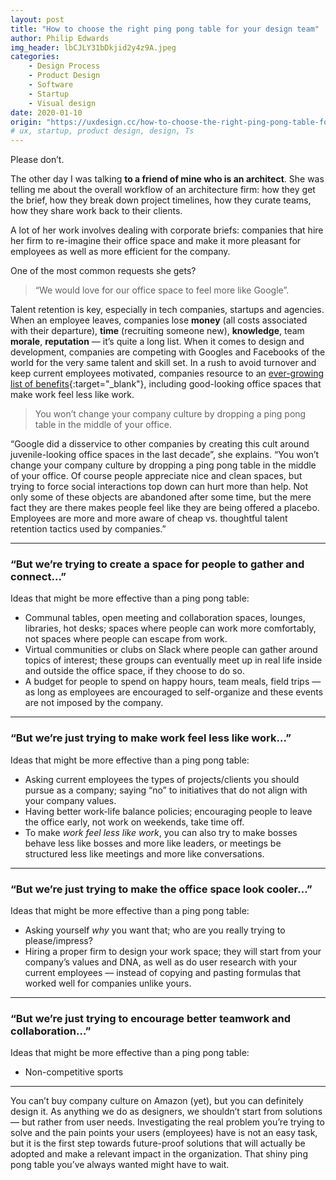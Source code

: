 ```yaml
---
layout: post
title: "How to choose the right ping pong table for your design team"
author: Philip Edwards
img_header: lbCJLY31bDkjid2y4z9A.jpeg
categories:
    - Design Process
    - Product Design
    - Software
    - Startup
    - Visual design
date: 2020-01-10
origin: "https://uxdesign.cc/how-to-choose-the-right-ping-pong-table-for-your-design-team-74bcb9da8de7"
# ux, startup, product design, design, Ts
---
```

Please don’t.

The other day I was talking **to a friend of mine who is an architect**. She was telling me about the overall workflow of an architecture firm: how they get the brief, how they break down project timelines, how they curate teams, how they share work back to their clients.

A lot of her work involves dealing with corporate briefs: companies that hire her firm to re-imagine their office space and make it more pleasant for employees as well as more efficient for the company.

One of the most common requests she gets?

> “We would love for our office space to feel more like Google”.

Talent retention is key, especially in tech companies, startups and agencies. When an employee leaves, companies lose **money** (all costs associated with their departure), **time** (recruiting someone new), **knowledge**, team **morale**, **reputation** — it’s quite a long list. When it comes to design and development, companies are competing with Googles and Facebooks of the world for the very same talent and skill set. In a rush to avoid turnover and keep current employees motivated, companies resource to an [ever-growing list of benefits](https://www.techrepublic.com/article/12-tech-companies-with-impressive-benefits/ "12 tech companies with impressive employee benefits"){:target="_blank"}, including good-looking office spaces that make work feel less like work.

> You won’t change your company culture by dropping a ping pong table in the middle of your office.

“Google did a disservice to other companies by creating this cult around juvenile-looking office spaces in the last decade”, she explains. “You won’t change your company culture by dropping a ping pong table in the middle of your office. Of course people appreciate nice and clean spaces, but trying to force social interactions top down can hurt more than help. Not only some of these objects are abandoned after some time, but the mere fact they are there makes people feel like they are being offered a placebo. Employees are more and more aware of cheap vs. thoughtful talent retention tactics used by companies.”

* * *

### “But we’re trying to create a space for people to gather and connect…”

Ideas that might be more effective than a ping pong table:

- Communal tables, open meeting and collaboration spaces, lounges, libraries, hot desks; spaces where people can work more comfortably, not spaces where people can escape from work.
- Virtual communities or clubs on Slack where people can gather around topics of interest; these groups can eventually meet up in real life inside and outside the office space, if they choose to do so.
- A budget for people to spend on happy hours, team meals, field trips — as long as employees are encouraged to self-organize and these events are not imposed by the company.

* * *

### “But we’re just trying to make work feel less like work…”

Ideas that might be more effective than a ping pong table:

- Asking current employees the types of projects/clients you should pursue as a company; saying “no” to initiatives that do not align with your company values.
- Having better work-life balance policies; encouraging people to leave the office early, not work on weekends, take time off.
- To make *work feel less like work*, you can also try to make bosses behave less like bosses and more like leaders, or meetings be structured less like meetings and more like conversations.

* * *

### “But we’re just trying to make the office space look cooler…”

Ideas that might be more effective than a ping pong table:

- Asking yourself *why* you want that; who are you really trying to please/impress?
- Hiring a proper firm to design your work space; they will start from your company’s values and DNA, as well as do user research with your current employees — instead of copying and pasting formulas that worked well for companies unlike yours.

* * *

### “But we’re just trying to encourage better teamwork and collaboration…”

Ideas that might be more effective than a ping pong table:

- Non-competitive sports

* * *

You can’t buy company culture on Amazon (yet), but you can definitely design it. As anything we do as designers, we shouldn’t start from solutions — but rather from user needs. Investigating the real problem you’re trying to solve and the pain points your users (employees) have is not an easy task, but it is the first step towards future-proof solutions that will actually be adopted and make a relevant impact in the organization. That shiny ping pong table you’ve always wanted might have to wait.